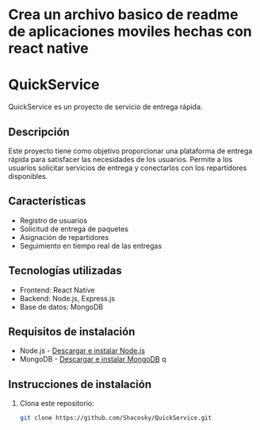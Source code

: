# Crea un archivo basico de readme de aplicaciones moviles hechas con react native

# QuickService

QuickService es un proyecto de servicio de entrega rápida.

## Descripción

Este proyecto tiene como objetivo proporcionar una plataforma de entrega rápida para satisfacer las necesidades de los usuarios. Permite a los usuarios solicitar servicios de entrega y conectarlos con los repartidores disponibles.

## Características

- Registro de usuarios
- Solicitud de entrega de paquetes
- Asignación de repartidores
- Seguimiento en tiempo real de las entregas

## Tecnologías utilizadas

- Frontend: React Native
- Backend: Node.js, Express.js
- Base de datos: MongoDB

## Requisitos de instalación

- Node.js - [Descargar e instalar Node.js](https://nodejs.org/)
- MongoDB - [Descargar e instalar MongoDB](https://www.mongodb.com/)
q
## Instrucciones de instalación

1. Clona este repositorio:

   ```bash
   git clone https://github.com/Shacosky/QuickService.git

